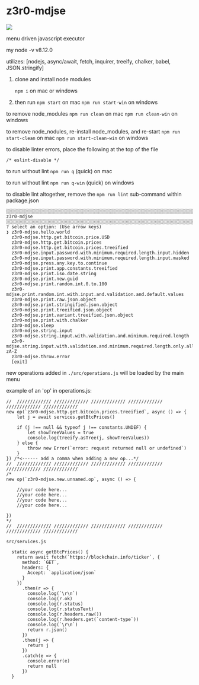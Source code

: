 # z3r0-mdjse

![](gitimg/z3r0-mdjse.gif)

menu driven javascript executor

my node -v
v8.12.0

utilizes: [nodejs, async/await, fetch, inquirer, treeify, chalker, babel, JSON.stringify]

1. clone and install node modules

    `npm i` on mac or windows

1. then run
    `npm start` on mac
    `npm run start-win` on windows



to remove node_modules
`npm run clean` on mac
`npm run clean-win` on windows

to remove node_nodules, re-install node_modules, and re-start
`npm run start-clean` on mac
`npm run start-clean-win` on windows

to disable linter errors, place the following at the top of the file
```
/* eslint-disable */
```

to run without lint `npm run q` (quick) on mac

to run without lint `npm run q-win` (quick) on windows

to disable lint altogether, remove the `npm run lint` sub-command within package.json



```
░░░░░░░░░░░░░░░░░░░░░░░░░░░░░░░░░░░░░░░░░░░░░░░░░░░░░░░░░░░░░░░░░░░░░░░░░░
z3r0-mdjse
░░░░░░░░░░░░░░░░░░░░░░░░░░░░░░░░░░░░░░░░░░░░░░░░░░░░░░░░░░░░░░░░░░░░░░░░░░
? select an option: (Use arrow keys)
❯ z3r0-mdjse.hello.world
  z3r0-mdjse.http.get.bitcoin.price.USD
  z3r0-mdjse.http.get.bitcoin.prices
  z3r0-mdjse.http.get.bitcoin.prices.treeified
  z3r0-mdjse.input.password.with.minimum.required.length.input.hidden
  z3r0-mdjse.input.password.with.minimum.required.length.input.masked
  z3r0-mdjse.press.any.key.to.continue
  z3r0-mdjse.print.app.constants.treeified
  z3r0-mdjse.print.iso.date.string
  z3r0-mdjse.print.new.guid
  z3r0-mdjse.print.random.int.0.to.100
  z3r0-mdjse.print.random.int.with.input.and.validation.and.default.values
  z3r0-mdjse.print.raw.json.object
  z3r0-mdjse.print.stringified.json.object
  z3r0-mdjse.print.treeified.json.object
  z3r0-mdjse.print.variant.treeified.json.object
  z3r0-mdjse.print.with.chalker
  z3r0-mdjse.sleep
  z3r0-mdjse.string.input
  z3r0-mdjse.string.input.with.validation.and.minimum.required.length
  z3r0-mdjse.string.input.with.validation.and.minimum.required.length.only.allow.charcters.a-zA-Z
  z3r0-mdjse.throw.error
  [exit]
```


new operations added in `./src/operations.js` will be loaded by the main menu

example of an 'op' in operations.js:
```
//  ///////////// ///////////// ///////////// ///////////// ///////////// /////////////
new op(`z3r0-mdjse.http.get.bitcoin.prices.treeified`, async () => {
    let j = await services.getBtcPrices()

    if (j !== null && typeof j !== constants.UNDEF) {
        let showTreeValues = true
        console.log(treeify.asTree(j, showTreeValues))
    } else {
        throw new Error(`error: request returned null or undefined`)
    }
}) /*<------ add a comma when adding a new op...*/
//  ///////////// ///////////// ///////////// ///////////// ///////////// /////////////
/*
new op(`z3r0-mdjse.new.unnamed.op`, async () => {

    //your code here...
    //your code here...
    //your code here...
    //your code here...

})
*/
//  ///////////// ///////////// ///////////// ///////////// ///////////// /////////////
```

`src/services.js`
```
  static async getBtcPrices() {
    return await fetch(`https://blockchain.info/ticker`, {
      method: `GET`,
      headers: {
        Accept: `application/json`
      }
    })
      .then(r => {
        console.log(`\r\n`)
        console.log(r.ok)
        console.log(r.status)
        console.log(r.statusText)
        console.log(r.headers.raw())
        console.log(r.headers.get(`content-type`))
        console.log(`\r\n`)
        return r.json()
      })
      .then(j => {
        return j
      })
      .catch(e => {
        console.error(e)
        return null
      })
  }
  ```